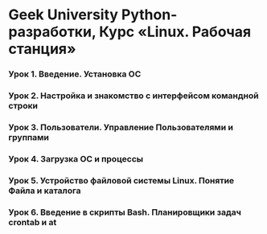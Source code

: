 # Geek University Python-разработки, Курс «Linux. Рабочая станция»

### Урок 1. Введение. Установка ОС
### Урок 2. Настройка и знакомство с интерфейсом командной строки
### Урок 3. Пользователи. Управление Пользователями и группами
### Урок 4. Загрузка ОС и процессы
### Урок 5. Устройство файловой системы Linux. Понятие Файла и каталога
### Урок 6. Введение в скрипты Bash. Планировщики задач crontab и at
